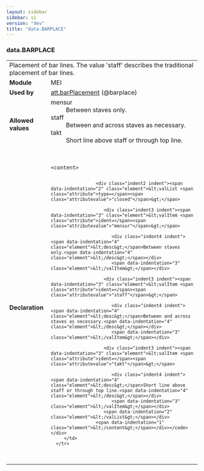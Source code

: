 ```yaml
---
layout: sidebar
sidebar: s1
version: "dev"
title: "data.BARPLACE"
---
```

<div class="macroSpec">
   <h3 id="data.BARPLACE">data.BARPLACE</h3>
   <table class="wovenodd">
      <tr>
         <td colspan="2" class="wovenodd-col2">Placement of bar lines. The value 'staff' describes the traditional placement of bar
            lines.
         </td>
      </tr>
      <tr>
         <td class="wovenodd-col1"><strong>Module</strong></td>
         <td class="wovenodd-col2">MEI</td>
      </tr>
      <tr>
         <td class="wovenodd-col1"><strong>Used by</strong></td>
         <td class="wovenodd-col2">
            <div class="parent"><a class="link_odd_classSpec" href="{{ site.baseurl }}/{{ page.version }}/attribute-classes/att.barplacement.html">att.barPlacement</a> (@barplace)
            </div>
         </td>
      </tr>
      <tr>
         <td class="wovenodd-col1"><strong>Allowed values</strong></td>
         <td class="wovenodd-col2">
            <dl>
               <dt>mensur</dt>
               <dd>Between staves only.</dd>
               <dt>staff</dt>
               <dd>Between and across staves as necessary.</dd>
               <dt>takt</dt>
               <dd>Short line above staff or through top line.</dd>
            </dl>
         </td>
      </tr>
      <tr>
         <td class="wovenodd-col1"><strong>Declaration</strong></td>
         <td class="wovenodd-col2">
            <div class="code" xml:space="preserve" data-lang="ODD"><code>
                  <div class="indent1 indent"><span data-indentation="1" class="element">&lt;content&gt;</span>
                     
                     <div class="indent2 indent"><span data-indentation="2" class="element">&lt;valList <span class="attribute">type=</span><span class="attributevalue">"closed"</span>&gt;</span>
                        
                        <div class="indent3 indent"><span data-indentation="3" class="element">&lt;valItem <span class="attribute">ident=</span><span class="attributevalue">"mensur"</span>&gt;</span>
                           
                           <div class="indent4 indent"><span data-indentation="4" class="element">&lt;desc&gt;</span>Between staves only.<span data-indentation="4" class="element">&lt;/desc&gt;</span></div>
                           <span data-indentation="3" class="element">&lt;/valItem&gt;</span></div>
                        
                        <div class="indent3 indent"><span data-indentation="3" class="element">&lt;valItem <span class="attribute">ident=</span><span class="attributevalue">"staff"</span>&gt;</span>
                           
                           <div class="indent4 indent"><span data-indentation="4" class="element">&lt;desc&gt;</span>Between and across staves as necessary.<span data-indentation="4" class="element">&lt;/desc&gt;</span></div>
                           <span data-indentation="3" class="element">&lt;/valItem&gt;</span></div>
                        
                        <div class="indent3 indent"><span data-indentation="3" class="element">&lt;valItem <span class="attribute">ident=</span><span class="attributevalue">"takt"</span>&gt;</span>
                           
                           <div class="indent4 indent"><span data-indentation="4" class="element">&lt;desc&gt;</span>Short line above staff or through top line.<span data-indentation="4" class="element">&lt;/desc&gt;</span></div>
                           <span data-indentation="3" class="element">&lt;/valItem&gt;</span></div>
                        <span data-indentation="2" class="element">&lt;/valList&gt;</span></div>
                     <span data-indentation="1" class="element">&lt;/content&gt;</span></div></code></div>
         </td>
      </tr>
   </table>
</div>